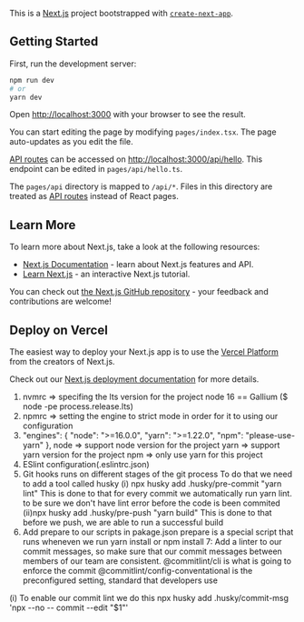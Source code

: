 This is a [Next.js](https://nextjs.org/) project bootstrapped with [`create-next-app`](https://github.com/vercel/next.js/tree/canary/packages/create-next-app).

## Getting Started

First, run the development server:

```bash
npm run dev
# or
yarn dev
```

Open [http://localhost:3000](http://localhost:3000) with your browser to see the result.

You can start editing the page by modifying `pages/index.tsx`. The page auto-updates as you edit the file.

[API routes](https://nextjs.org/docs/api-routes/introduction) can be accessed on [http://localhost:3000/api/hello](http://localhost:3000/api/hello). This endpoint can be edited in `pages/api/hello.ts`.

The `pages/api` directory is mapped to `/api/*`. Files in this directory are treated as [API routes](https://nextjs.org/docs/api-routes/introduction) instead of React pages.

## Learn More

To learn more about Next.js, take a look at the following resources:

- [Next.js Documentation](https://nextjs.org/docs) - learn about Next.js features and API.
- [Learn Next.js](https://nextjs.org/learn) - an interactive Next.js tutorial.

You can check out [the Next.js GitHub repository](https://github.com/vercel/next.js/) - your feedback and contributions are welcome!

## Deploy on Vercel

The easiest way to deploy your Next.js app is to use the [Vercel Platform](https://vercel.com/new?utm_medium=default-template&filter=next.js&utm_source=create-next-app&utm_campaign=create-next-app-readme) from the creators of Next.js.

Check out our [Next.js deployment documentation](https://nextjs.org/docs/deployment) for more details.

<!-- Project Structureing -->

1. nvmrc => specifing the lts version for the project node 16 == Gallium ($ node -pe process.release.lts)
2. npmrc => setting the engine to strict mode in order for it to using our configuration
3. "engines": {
   "node": ">=16.0.0",
   "yarn": ">=1.22.0",
   "npm": "please-use-yarn"
   },
   node => support node version for the project
   yarn => support yarn version for the project
   npm => only use yarn for this project
4. ESlint configuration(.eslintrc.json)
5. Git hooks runs on different stages of the git process
   To do that we need to add a tool called husky
    (i) npx husky add .husky/pre-commit "yarn lint"
      This is done to that for every commit we automatically
      run yarn lint. to be sure we don't have lint error before the
      code is been commited
    (ii)npx husky add .husky/pre-push "yarn build"
      This is done to that before we push, we are able to run a successful
      build
6. Add prepare to our scripts in pakage.json
  prepare is a special script  that runs wheneven we run yarn install or npm install 
7: Add a linter to our commit messages, so make sure that our commit messages between
  members of our team  are consistent.
  @commitlint/cli is what is going to enforce the commit
  @commitlint/config-conventational  is the preconfigured setting, standard that developers use

  (i) To enable our commit lint we do this npx husky add .husky/commit-msg 'npx --no -- commit --edit "$1"'
